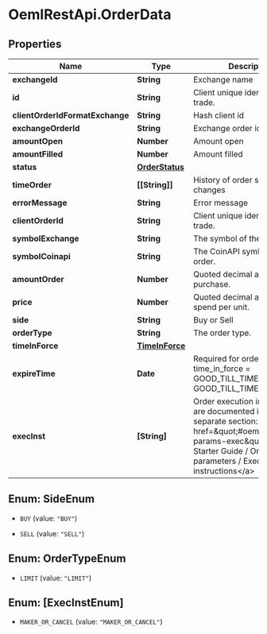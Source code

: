 # OemlRestApi.OrderData

## Properties

Name | Type | Description | Notes
------------ | ------------- | ------------- | -------------
**exchangeId** | **String** | Exchange name | [optional] 
**id** | **String** | Client unique identifier for the trade. | [optional] 
**clientOrderIdFormatExchange** | **String** | Hash client id | [optional] 
**exchangeOrderId** | **String** | Exchange order id | [optional] 
**amountOpen** | **Number** | Amount open | [optional] 
**amountFilled** | **Number** | Amount filled | [optional] 
**status** | [**OrderStatus**](OrderStatus.md) |  | [optional] 
**timeOrder** | **[[String]]** | History of order status changes | [optional] 
**errorMessage** | **String** | Error message | [optional] 
**clientOrderId** | **String** | Client unique identifier for the trade. | [optional] 
**symbolExchange** | **String** | The symbol of the order. | [optional] 
**symbolCoinapi** | **String** | The CoinAPI symbol of the order. | [optional] 
**amountOrder** | **Number** | Quoted decimal amount to purchase. | [optional] 
**price** | **Number** | Quoted decimal amount to spend per unit. | [optional] 
**side** | **String** | Buy or Sell | [optional] 
**orderType** | **String** | The order type. | [optional] 
**timeInForce** | [**TimeInForce**](TimeInForce.md) |  | [optional] 
**expireTime** | **Date** | Required for orders with time_in_force &#x3D; GOOD_TILL_TIME_EXCHANGE, GOOD_TILL_TIME_OMS | [optional] 
**execInst** | **[String]** | Order execution instructions are documented in the separate section: &lt;a href&#x3D;\&quot;#oeml-order-params-exec\&quot;&gt;OEML / Starter Guide / Order parameters / Execution instructions&lt;/a&gt;  | [optional] 



## Enum: SideEnum


* `BUY` (value: `"BUY"`)

* `SELL` (value: `"SELL"`)





## Enum: OrderTypeEnum


* `LIMIT` (value: `"LIMIT"`)





## Enum: [ExecInstEnum]


* `MAKER_OR_CANCEL` (value: `"MAKER_OR_CANCEL"`)




